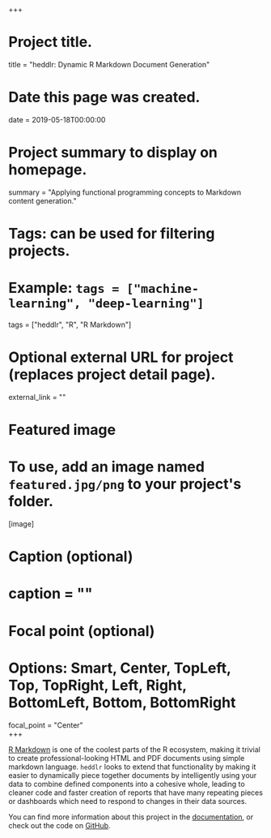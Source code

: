 +++
# Project title.
title = "heddlr: Dynamic R Markdown Document Generation"

# Date this page was created.
date = 2019-05-18T00:00:00

# Project summary to display on homepage.
summary = "Applying functional programming concepts to Markdown content generation."

# Tags: can be used for filtering projects.
# Example: `tags = ["machine-learning", "deep-learning"]`
tags = ["heddlr", "R", "R Markdown"]

# Optional external URL for project (replaces project detail page).
external_link = ""

# Featured image
# To use, add an image named `featured.jpg/png` to your project's folder. 
[image]
  # Caption (optional)
  # caption = ""
  
  # Focal point (optional)
  # Options: Smart, Center, TopLeft, Top, TopRight, Left, Right, BottomLeft, Bottom, BottomRight
  focal_point = "Center"  
+++

[R Markdown](https://github.com/rstudio/rmarkdown) is one of the coolest
parts of the R ecosystem, making it trivial to create professional-looking
HTML and PDF documents using simple markdown language. `heddlr` looks to
extend that functionality by making it easier to dynamically piece
together documents by intelligently using your data to combine defined
components into a cohesive whole, leading to cleaner code and faster
creation of reports that have many repeating pieces or dashboards which
need to respond to changes in their data sources.

You can find more information about this project in the 
[documentation](https://mikemahoney218.github.io/heddlr/), or check out the 
code on [GitHub](https://github.com/mikemahoney218/heddlr).